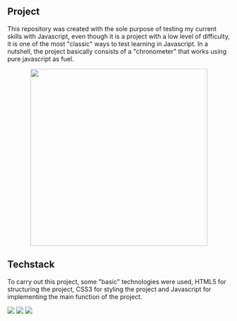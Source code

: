 ## Project

<p align="left"> This repository was created with the sole purpose of testing my current skills with Javascript, even though it is a project with a low level of difficulty, it is one of the most "classic" ways to test learning in Javascript. In a nutshell, the project basically consists of a "chronometer" that works using pure javascript as fuel.</p>

<div align="center"> 
<img height="400em" src="https://github.com/devgamon/stopwatch/blob/main/assets/img/stop.png">
</div>

## Techstack

<p align="left"> To carry out this project, some "basic" technologies were used, HTML5 for structuring the project, CSS3 for styling the project and Javascript for implementing the main function of the project.</p>

<p align="left"> 
<img src="https://img.shields.io/badge/HTML5-E34F26?style=for-the-badge&logo=html5&logoColor=white">
<img src="https://img.shields.io/badge/CSS3-1572B6?style=for-the-badge&logo=css3&logoColor=white">
<img src="https://img.shields.io/badge/JavaScript-323330?style=for-the-badge&logo=javascript&logoColor=F7DF1E">
</p>




